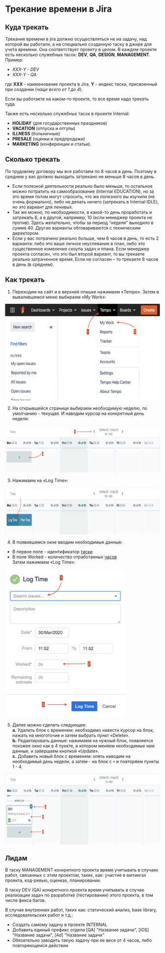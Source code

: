 # Трекание времени в Jira

## Куда трекать

Трекание времени в jira должно осуществляться не на задачу, над которой вы работали, а на специально созданную таску в джире для учета времени. Она соответствует проекту в целом. В каждом проекте есть несколько служебных тасок: **DEV**, **QA**, **DESIGN**, **MANAGEMENT**. Пример:

- *ХХХ-Y - DEV*
- *ХХХ-Y - QA*

где **XXX** - наименование проекта в Jira, **Y** - индекс таски, присвоенный при создании (*чаще всего от 1 до 4*).

Если вы работаете на каком-то проекте, то все время надо трекать туда.

Также есть несколько служебных тасок в проекте Internal: 
* **HOLIDAY** (для государственных праздников) 
* **VACATION** (отпуска и отгулы)
* **ILLNESS** (больничные)
* **PRESALE** (оценки и предпродажи)
* **MARKETING** (конференции и статьи).

## Сколько трекать

По трудовому договору мы все работаем по 8 часов в день. Поэтому в среднем у вас должно выходить затрекано не меньше 8 часов в день. 

- Если полезной деятельности реально было меньше, то остальное можно потратить на самообразование (Internal EDUCATION), но за это время потом могут спросить, что же полезного вы изучили (не очень формально), либо не делать ничего (затрекать в Internal IDLE), но это вариант для ленивых.
- Так же можно, по необходимости, в какой-то день проработать и затрекать 6, а в другой, например, 10 (если менеджер проекта не против). Здесь желательно, чтобы за период "неделя" выходило в сумме 40. Другие варианты обговариваются с техническим директором.
- Если у вас потрачено реально больше, чем 8 часов в день, то есть 2 варианта: либо это ваше личное неуспевание в план, либо это существенное изменение скоупа задач и плана. Если менеджер проекта согласен, что это был второй вариант, то вы трекаете реально затраченное время. Если не согласен – то трекаете 8 часов в день (в среднем).

## Как трекать

1. Переходим на сайт и в верхней плашке нажимаем «Tempo». Затем в вывалившемся меню выбираем «My Work»:

<img src="images/TrackTime/trackTime1.png" width=593 height=314>  

2. На открывшейся странице выбираем необходимую неделю, по умолчанию - текущая. И наводим курсор на конкретный день недели:

<img src="images/TrackTime/trackTime2.png" width=800 height=153>

3. Нажимаем на «Log Time»:

<img src="images/TrackTime/trackTime3.png" width=800 height=153>

4. В появившемся окне вводим необходимые данные:
  - В первое поле - идентификатор [таски](#куда-трекать)
  - В поле Worked - количество отработанных [часов](#сколько-трекать)   
  Затем нажимаем «Log Time»:
  
<img src="images/TrackTime/trackTime4.png" width=394 height=482>

5. Далее можно сделать следующее:  
  **a.** Удалить блок с временем: необходимо навести курсор на блок, нажать на многоточие и затем выбрать пункт «Delete».  
  **b.** Редактировать данные: нажимаем на нужный блок, появляется похожее окно как в 4 пункте, в котором меняем необходимые нам данные, и завершаем кнопкой «Update».  
  **c.** Добавить новый блок с временем: опять наводим на необходимый день недели, а затем - на блок с `+` и повторяем пункты 1 - 4.
  
  <img src="images/TrackTime/trackTime5.png" width=800 height=231>

## Лидам

В таску MANAGEMENT конкретного проекта время учитывать в случаях работ, связанных с этим проектом, таких, как: участие в митингах проекта, код-ревью, оценках, планировании.

В таску DEV (QA) конкретного проекта время учитывать в случае реализации задач по разработке (тестировании) этого проекта, в том числе фикса багов.

В случае внутренних работ, таких как: статический анализ, base library, исследовательских работ и т.д.:
- Создать самому задачу в проекте INTERNAL
- Добавить единый префикс отдела [QA] "Название задачи", [IOS] "Название задачи", [Ad] "Название задачи" 
- Обязательно заводить такую задачу при ее весе от 4 часов, либо повторяющемся действии
